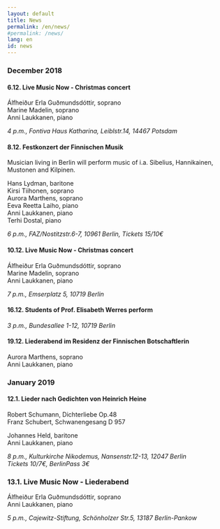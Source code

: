 ```yaml
---
layout: default
title: News
permalink: /en/news/
#permalink: /news/
lang: en
id: news
---
```




### December 2018  

#### 6.12. Live Music Now - Christmas concert  

Álfheiður Erla Guðmundsdóttir, soprano  
Marine Madelin, soprano  
Anni Laukkanen, piano  

_4 p.m., Fontiva Haus Katharina, Leiblstr.14, 14467 Potsdam_  

#### 8.12. Festkonzert der Finnischen Musik

Musician living in Berlin will perform music of i.a. Sibelius, Hannikainen, Mustonen and Kilpinen.  

Hans Lydman, baritone  
Kirsi Tiihonen, soprano  
Aurora Marthens, soprano  
Eeva Reetta Laiho, piano  
Anni Laukkanen, piano  
Terhi Dostal, piano  

_6 p.m., FAZ/Nostitzstr.6-7, 10961 Berlin, Tickets 15/10€_  

#### 10.12. Live Music Now - Christmas concert  

Álfheiður Erla Guðmundsdóttir, soprano  
Marine Madelin, soprano  
Anni Laukkanen, piano  

_7 p.m., Emserplatz 5, 10719 Berlin_  

#### 16.12. Students of Prof. Elisabeth Werres perform

_3 p.m., Bundesallee 1-12, 10719 Berlin_  

#### 19.12. Liederabend im Residenz der Finnischen Botschaftlerin

Aurora Marthens, soprano  
Anni Laukkanen, piano  

### January 2019  

#### 12.1. Lieder nach Gedichten von Heinrich Heine

Robert Schumann, Dichterliebe Op.48  
Franz Schubert, Schwanengesang D 957  

Johannes Held, baritone  
Anni Laukkanen, piano  

_8 p.m., Kulturkirche Nikodemus, Nansenstr.12-13, 12047 Berlin_  
_Tickets 10/7€, BerlinPass 3€_

### 13.1. Live Music Now - Liederabend

Álfheiður Erla Guðmundsdóttir, soprano  
Anni Laukkanen, piano  

_5 p.m., Cajewitz-Stiftung, Schönholzer Str.5, 13187 Berlin-Pankow_  





